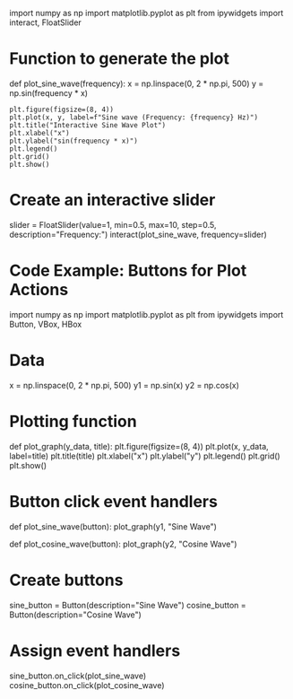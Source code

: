 import numpy as np
import matplotlib.pyplot as plt
from ipywidgets import interact, FloatSlider

# Function to generate the plot
def plot_sine_wave(frequency):
    x = np.linspace(0, 2 * np.pi, 500)
    y = np.sin(frequency * x)
    
    plt.figure(figsize=(8, 4))
    plt.plot(x, y, label=f"Sine wave (Frequency: {frequency} Hz)")
    plt.title("Interactive Sine Wave Plot")
    plt.xlabel("x")
    plt.ylabel("sin(frequency * x)")
    plt.legend()
    plt.grid()
    plt.show()

# Create an interactive slider
slider = FloatSlider(value=1, min=0.5, max=10, step=0.5, description="Frequency:")
interact(plot_sine_wave, frequency=slider)
# Code Example: Buttons for Plot Actions
import numpy as np
import matplotlib.pyplot as plt
from ipywidgets import Button, VBox, HBox

# Data
x = np.linspace(0, 2 * np.pi, 500)
y1 = np.sin(x)
y2 = np.cos(x)

# Plotting function
def plot_graph(y_data, title):
    plt.figure(figsize=(8, 4))
    plt.plot(x, y_data, label=title)
    plt.title(title)
    plt.xlabel("x")
    plt.ylabel("y")
    plt.legend()
    plt.grid()
    plt.show()

# Button click event handlers
def plot_sine_wave(button):
    plot_graph(y1, "Sine Wave")

def plot_cosine_wave(button):
    plot_graph(y2, "Cosine Wave")

# Create buttons
sine_button = Button(description="Sine Wave")
cosine_button = Button(description="Cosine Wave")

# Assign event handlers
sine_button.on_click(plot_sine_wave)
cosine_button.on_click(plot_cosine_wave)


